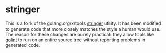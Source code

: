 # stringer

This is a fork of the golang.org/x/tools
[stringer](https://github.com/golang/tools/tree/master/cmd/stringer)
utility.  It has been modified to generate code that more closely
matches the style a human would use.  The reason for these changes are
purely practical: they allow tools like
[golint](https://github.com/golang/lint) to run on an entire source
tree without reporting problems in generated code.

